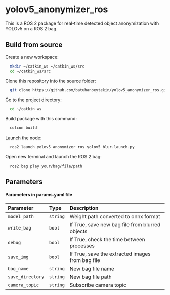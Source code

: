 # yolov5_anonymizer_ros

This is a ROS 2 package for real-time detected object anonymization with YOLOv5 on a ROS 2 bag. 

## Build from source

Create a new workspace:
```bash
  mkdir ~/catkin_ws ~/catkin_ws/src
  cd ~/catkin_ws/src
```

Clone this repository into the source folder:
```bash
  git clone https://github.com/batuhanbeytekin/yolov5_anonymizer_ros.git
```
Go to the project directory:

```bash
  cd ~/catkin_ws
```

Build package with this command:

```bash
  colcon build
```

Launch the node:

```bash
  ros2 launch yolov5_anonymizer_ros yolov5_blur.launch.py 
```
Open new terminal and launch the ROS 2 bag:

```bash
  ros2 bag play your/bag/file/path
```

## Parameters

#### Parameters in params.yaml file


| Parameter | Type     | Description                |
| :-------- | :------- | :------------------------- |
| `model_path` | `string` | Weight path converted to onnx format  |
| `write_bag` | `bool` | If True, save new bag file from blurred objects |
| `debug` | `bool` | If True, check the time between processes |
| `save_img` | `bool` | If True, save the extracted images from bag file |
| `bag_name` | `string` | New bag file name |
| `save_directory` | `string` | New bag file path |
| `camera_topic` | `string` | Subscribe camera topic |

